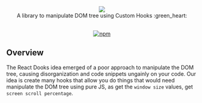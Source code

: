 <div align="center" display="flex">
  <Image src='https://i.imgur.com/WmjL1dF.gif'>
</div>
<div align="center">
  A library to manipulate DOM tree using Custom Hooks :green_heart:
</div>

<br>

<div align="center">

  [![npm](https://img.shields.io/npm/v/react-dooks?color=00d455ff)](https://www.npmjs.com/package/react-dooks)<space><space>

</div>

## Overview

The React Dooks idea emerged of a poor approach to manipulate the DOM tree, causing disorganization and code snippets ungainly on your code. Our idea is create many hooks that allow you do things that would need manipulate the DOM tree using pure JS, as get the `window size` values, get `screen scroll percentage`.
